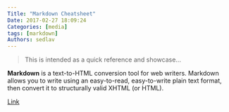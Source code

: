 ```yaml
---
Title: "Markdown Cheatsheet"
Date: 2017-02-27 18:09:24
Categories: [media]
tags: [markdown]
Authors: sedlav
---
```


> This is intended as a quick reference and showcase...

**Markdown** is a text-to-HTML conversion tool for web writers. Markdown allows you to write using an easy-to-read, easy-to-write plain text format, then convert it to structurally valid XHTML (or HTML).

[Link](https://github.com/adam-p/markdown-here/wiki/Markdown-Cheatsheet)
